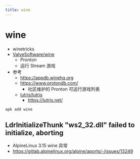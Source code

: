 ```yaml
---
title: wine
---
```


# wine

- winetricks
- [ValveSoftware/wine](https://github.com/ValveSoftware/wine)
  - Pronton
  - 运行 Stream 游戏
- 参考
  - https://appdb.winehq.org
  - https://www.protondb.com/
    - 社区维护的 Pronton 可运行游戏列表
  - [lutris/lutris](https://github.com/lutris/lutris)
    - https://lutris.net/

```bash
apk add wine
```

## LdrInitializeThunk "ws2_32.dll" failed to initialize, aborting

- AlpineLinux 3.15 wine 异常
- https://gitlab.alpinelinux.org/alpine/aports/-/issues/13249
